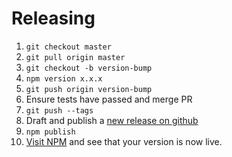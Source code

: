 # Releasing

1. `git checkout master`
1. `git pull origin master`
1. `git checkout -b version-bump`
1. `npm version x.x.x`
1. `git push origin version-bump`
1. Ensure tests have passed and merge PR
1. `git push --tags`
1. Draft and publish a [new release on github](https://github.com/percy/percy-webdriverio/releases)
1. `npm publish`
1. [Visit NPM](https://www.npmjs.com/package/@percy-io/percy-webdriverio) and see that your version is now live.
